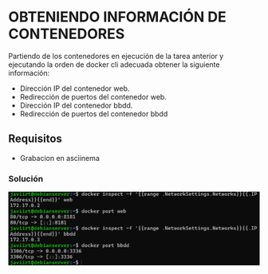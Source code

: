 # OBTENIENDO INFORMACIÓN DE CONTENEDORES

Partiendo de los contenedores en ejecución de la tarea anterior y ejecutando la orden de docker cli adecuada obtener la siguiente información:

- Dirección IP del contenedor web.
- Redirección de puertos del contenedor web.
- Dirección IP del contenedor bbdd.
- Redirección de puertos del contenedor bbdd

## Requisitos
- Grabacion en asciinema

### Solución
![Solución de la tarea 5](./Capturas/docker-5-1.png)